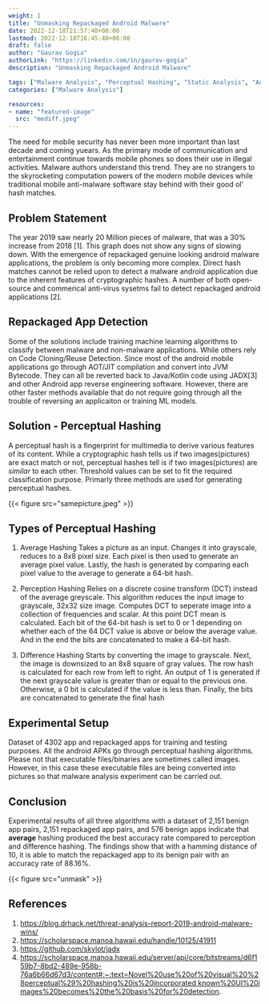 ```yaml
---
weight: 1
title: "Unmasking Repackaged Android Malware"
date: 2022-12-18T21:57:40+08:00
lastmod: 2022-12-18T16:45:40+08:00
draft: false
author: "Gaurav Gogia"
authorLink: "https://linkedin.com/in/gaurav-gogia"
description: "Unmasking Repackaged Android Malware"

tags: ["Malware Analysis", "Perceptual Hashing", "Static Analysis", "Android"]
categories: ["Malware Analysis"]

resources:
- name: "featured-image"
  src: "mediff.jpeg"
---
```


The need for mobile security has never been more important than last decade and coming yuears. As the primary mode of communication and entertainment continue towards mobile phones so does their use in illegal activities. Malware authors understand this trend. They are no strangers to the skyrocketing computation powers of the modern mobile devices while traditional mobile anti-malware software stay behind with their good ol' hash matches.

## Problem Statement
The year 2019 saw nearly 20 Million pieces of malware, that was a 30% increase from 2018 [1]. This graph does not show any signs of slowing down. With the emergence of repackaged genuine looking android malware applications, the problem is only becoming more complex. Direct hash matches cannot be relied upon to detect a malware android application due to the inherent features of cryptographic hashes. A number of both open-source and commerical anti-virus sysetms fail to detect repackaged android applications [2].

## Repackaged App Detection
Some of the solutions include training machine learning algorithms to classify between malware and non-malware applications. While others rely on Code Cloning/Reuse Detection. Since most of the android mobile applications go through AOT/JIT compilation and convert into JVM Bytecode. They can all be reverted back to Java/Kotlin code using JADX[3] and other Android app reverse engineering software. However, there are other faster methods available that do not require going through all the trouble of reversing an applicaiton or training ML models.

## Solution - Perceptual Hashing
A perceptual hash is a fingerprint for multimedia to derive various features of its content. While a cryptographic hash tells us if two images(pictures) are exact match or not, perceptual hashes tell is if two images(pictures) are _similar_ to each other. Threshold values can be set to fit the required classification purpose. Primarly three methods are used for generating perceptual hashes.

{{< figure src="samepicture.jpeg" >}}

## Types of Perceptual Hashing
1. Average Hashing
Takes a picture as an input. Changes it into grayscale, reduces to a 8x8 pixel size. Each pixel is then used to generate an average pixel value. Lastly, the hash is generated by comparing each pixel value to the average to generate a 64-bit hash.

2. Perception Hashing
Relies on a discrete cosine transform (DCT) instead of the average greyscale. This algorithm reduces the input image to grayscale, 32x32 size image. Computes DCT to seperate image into a collection of frequencies and scalar. At this point DCT mean is calculated. Each bit of the 64-bit hash is set to 0 or 1 depending on whether each of the 64 DCT value is above or below the average value. And in the end the bits are concatenated to make a 64-bit hash.

3. Difference Hashing
Starts by converting the image to grayscale. Next, the image is downsized to an 8x8 square of gray values. The row hash is calculated for each row from left to right. An output of 1 is generated if the next grayscale value is greater than or equal to the previous one. Otherwise, a 0 bit is calculated if the value is less than. Finally, the bits are concatenated to generate the final hash

## Experimental Setup
Dataset of 4302 app and repackaged apps for training and testing purposes. All the android APKs go through perceptual hashing algorithms. Please not that executable files/binaries are sometimes called images. However, in this case these executable files are being converted into pictures so that malware analysis experiment can be carried out.

## Conclusion
Experimental results of all three algorithms with a dataset of 2,151 benign app pairs, 2,151 repackaged app pairs, and 576 benign apps indicate that **average** hashing produced the best accuracy rate compared to perception and difference hashing. The findings show that with a hamming distance of 10, it is able to match the repackaged app to its benign pair with an accuracy rate of 88.16%.

{{< figure src="unmask" >}}

## References
1. https://blog.drhack.net/threat-analysis-report-2019-android-malware-wins/
2. https://scholarspace.manoa.hawaii.edu/handle/10125/41911
3. https://github.com/skylot/jadx
4. https://scholarspace.manoa.hawaii.edu/server/api/core/bitstreams/d6f159b7-8bd2-489e-958b-76a6b66d67d3/content#:~:text=Novel%20use%20of%20visual%20%28perceptual%29%20hashing%20is%20incorporated,known%20UI%20images%20becomes%20the%20basis%20for%20detection.